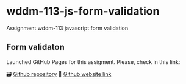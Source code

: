 # wddm-113-js-form-validation

Assignment wddm-113 javascript form validation

## Form validaton

Launched GitHub Pages for this assigment. Please, check in this link:

🗃 [Github repository](https://github.com/viviurbano/wddm-113-js-form-validation)
🚀 [Github website link](https://viviurbano.github.io/wddm-113-js-form-validation/)
